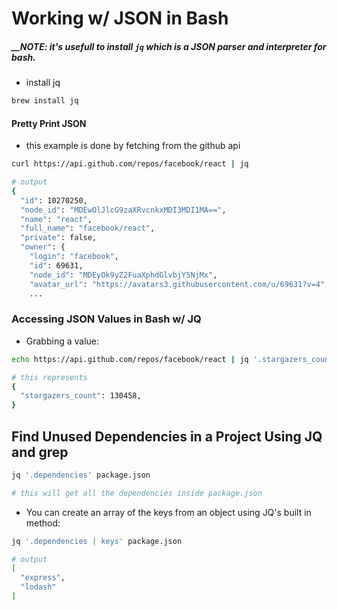 # Working w/ JSON in Bash

##### __NOTE: it's usefull to install ```jq``` which is a JSON parser and interpreter for bash.
- install jq
```bash
brew install jq
```
#### Pretty Print JSON
- this example is done by fetching from the github api
```bash
curl https://api.github.com/repos/facebook/react | jq

# output
{
  "id": 10270250,
  "node_id": "MDEwOlJlcG9zaXRvcnkxMDI3MDI1MA==",
  "name": "react",
  "full_name": "facebook/react",
  "private": false,
  "owner": {
    "login": "facebook",
    "id": 69631,
    "node_id": "MDEyOk9yZ2FuaXphdGlvbjY5NjMx",
    "avatar_url": "https://avatars3.githubusercontent.com/u/69631?v=4",
    ...
```
### Accessing JSON Values in Bash w/ JQ
- Grabbing a value:
```bash
echo https://api.github.com/repos/facebook/react | jq '.stargazers_count'

# this represents
{ 
  "stargazers_count": 130458,
}
```
## Find Unused Dependencies in a Project Using JQ and grep
```bash
jq '.dependencies' package.json

# this will get all the dependencies inside package.json
```
- You can create an array of the keys from an object using JQ's built in method:
```bash
jq '.dependencies | keys' package.json

# output
[
  "express",
  "lodash"
]
```
